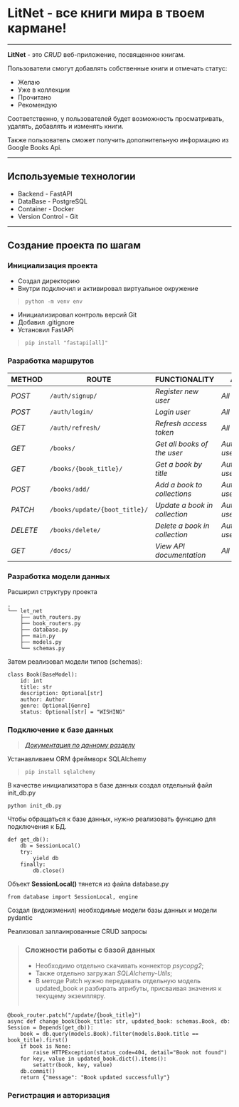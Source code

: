 # LitNet - все книги мира в твоем кармане!

---

**LitNet** - это *CRUD* веб-приложение, посвященное книгам. 

Пользователи смогут добавлять собственные книги и отмечать статус:
* Желаю
* Уже в коллекции
* Прочитано
* Рекомендую

Соответственно, у пользователей будет возможность просматривать, удалять, добавлять и изменять книги.

Также пользователь сможет получить дополнительную информацию из Google Books Api.

---

## Используемые технологии

* Backend - FastAPI
* DataBase - PostgreSQL
* Container - Docker
* Version Control - Git

---

## Создание проекта по шагам

### Инициализация проекта

* Создал директорию
* Внутри подключил и активировал виртуальное окружение
>`python -m venv env`
* Инициализировал контроль версий Git
* Добавил .gitignore
* Установил FastAPi 
>`pip install "fastapi[all]"`

### Разработка маршрутов

| METHOD   | ROUTE                             | FUNCTIONALITY                 |ACCESS|
|----------|-----------------------------------|-------------------------------| ------------ |
| *POST*   | ```/auth/signup/```               | _Register new user_           |_All users_|
| *POST*   | ```/auth/login/```                | _Login user_                  |_All users_|
| *GET*    | ```/auth/refresh/```              | _Refresh access token_        |_All users_|
| *GET*    | ```/books/```                     | _Get all books of the user_   |_Authenticated users_|
| *GET*    | ```/books/{book_title}/```        | _Get a book by title_         |_Authenticated users_|
| *POST*   | ```/books/add/```                 | _Add a book to collections_   |_Authenticated users_|
| *PATCH*  | ```/books/update/{boot_title}/``` | _Update a book in collection_ |_Authenticated users_|
| *DELETE* | ```/books/delete/```              | _Delete a book in collection_ |_Authenticated users_|
| *GET*    | ```/docs/```                      | _View API documentation_      |_All users_|

### Разработка модели данных

Расширил структуру проекта

```
.
└── let_net
    ├── auth_routers.py
    ├── book_routers.py
    ├── database.py
    ├── main.py
    ├── models.py
    └── schemas.py
```

Затем реализовал модели типов (schemas):

```
class Book(BaseModel):
    id: int
    title: str
    description: Optional[str]
    author: Author
    genre: Optional[Genre]
    status: Optional[str] = "WISHING"
```

### Подключение к базе данных

>*[Документация по данному разделу](https://fastapi.tiangolo.com/ru/tutorial/sql-databases/)* 

Устанавливаем ORM фреймворк SQLAlchemy
>`pip install sqlalchemy`

В качестве инициализатора в базе данных создал отдельный файл init_db.py

`python init_db.py`

Чтобы обращаться к базе данных, нужно реализовать функцию для подключения к БД. 

```
def get_db():
    db = SessionLocal()
    try:
        yield db
    finally:
        db.close()
```

Объект **SessionLocal()** тянется из файла database.py 

`from database import SessionLocal, engine`

Создал (видоизменил) необходимые модели базы данных и модели pydantic

Реализовал заплаинрованные CRUD запросы

> ### Сложности работы с базой данных
> * Необходимо отдельно скачивать коннектор *psycopg2*;
> * Также отдельно загружал *SQLAlchemy-Utils*;
> * В методе Patch нужно передавать отдельную модель updated_book и разбирать атрибуты, присваивая значения к текущему экземпляру.
>   ```
    @book_router.patch("/update/{book_title}")
    async def change_book(book_title: str, updated_book: schemas.Book, db: Session = Depends(get_db)):
        book = db.query(models.Book).filter(models.Book.title == book_title).first()
        if book is None:
            raise HTTPException(status_code=404, detail="Book not found")
        for key, value in updated_book.dict().items():
            setattr(book, key, value)
        db.commit()
        return {"message": "Book updated successfully"}

### Регистрация и авторизация




